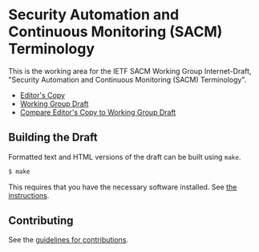 # Security Automation and Continuous Monitoring (SACM) Terminology

This is the working area for the IETF SACM Working Group Internet-Draft, "Security Automation and Continuous Monitoring (SACM) Terminology".

* [Editor's Copy](https://sacmwg.github.io/draft-ietf-sacm-terminology/#go.draft-ietf-sacm-terminology.html)
* [Working Group Draft](https://tools.ietf.org/html/draft-ietf-sacm-terminology)
* [Compare Editor's Copy to Working Group Draft](https://sacmwg.github.io/draft-ietf-sacm-terminology/#go.draft-ietf-sacm-terminology.diff)

## Building the Draft

Formatted text and HTML versions of the draft can be built using `make`.

```sh
$ make
```

This requires that you have the necessary software installed.  See
[the instructions](https://github.com/martinthomson/i-d-template/blob/master/doc/SETUP.md).


## Contributing

See the
[guidelines for contributions](https://github.com/sacmwg/draft-ietf-sacm-terminology/blob/master/CONTRIBUTING.md).
